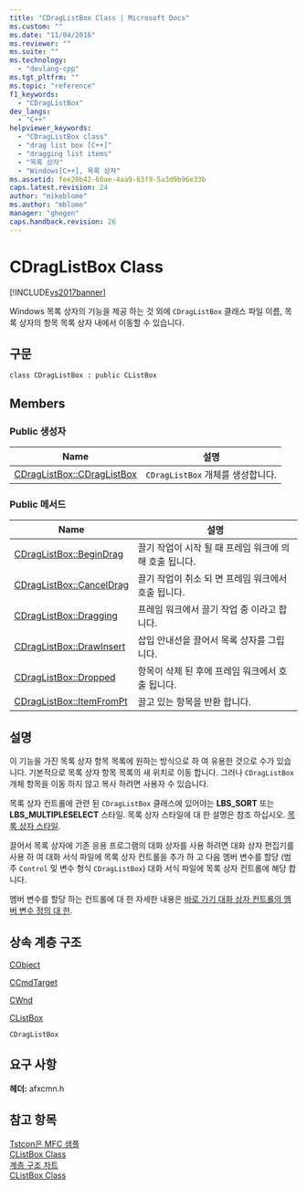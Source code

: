 ```yaml
---
title: "CDragListBox Class | Microsoft Docs"
ms.custom: ""
ms.date: "11/04/2016"
ms.reviewer: ""
ms.suite: ""
ms.technology: 
  - "devlang-cpp"
ms.tgt_pltfrm: ""
ms.topic: "reference"
f1_keywords: 
  - "CDragListBox"
dev_langs: 
  - "C++"
helpviewer_keywords: 
  - "CDragListBox class"
  - "drag list box [C++]"
  - "dragging list items"
  - "목록 상자"
  - "Windows[C++], 목록 상자"
ms.assetid: fee20b42-60ae-4aa9-83f9-5a3d9b96e33b
caps.latest.revision: 24
author: "mikeblome"
ms.author: "mblome"
manager: "ghogen"
caps.handback.revision: 26
---
```

# CDragListBox Class
[!INCLUDE[vs2017banner](../../assembler/inline/includes/vs2017banner.md)]

Windows 목록 상자의 기능을 제공 하는 것 외에 `CDragListBox` 클래스 파일 이름, 목록 상자의 항목 목록 상자 내에서 이동할 수 있습니다.  
  
## 구문  
  
```  
class CDragListBox : public CListBox  
```  
  
## Members  
  
### Public 생성자  
  
|Name|설명|  
|----------|--------|  
|[CDragListBox::CDragListBox](../Topic/CDragListBox::CDragListBox.md)|`CDragListBox` 개체를 생성합니다.|  
  
### Public 메서드  
  
|Name|설명|  
|----------|--------|  
|[CDragListBox::BeginDrag](../Topic/CDragListBox::BeginDrag.md)|끌기 작업이 시작 될 때 프레임 워크에 의해 호출 됩니다.|  
|[CDragListBox::CancelDrag](../Topic/CDragListBox::CancelDrag.md)|끌기 작업이 취소 되 면 프레임 워크에서 호출 됩니다.|  
|[CDragListBox::Dragging](../Topic/CDragListBox::Dragging.md)|프레임 워크에서 끌기 작업 중 이라고 합니다.|  
|[CDragListBox::DrawInsert](../Topic/CDragListBox::DrawInsert.md)|삽입 안내선을 끌어서 목록 상자를 그립니다.|  
|[CDragListBox::Dropped](../Topic/CDragListBox::Dropped.md)|항목이 삭제 된 후에 프레임 워크에서 호출 됩니다.|  
|[CDragListBox::ItemFromPt](../Topic/CDragListBox::ItemFromPt.md)|끌고 있는 항목을 반환 합니다.|  
  
## 설명  
 이 기능을 가진 목록 상자 항목 목록에 원하는 방식으로 하 여 유용한 것으로 수가 있습니다.  기본적으로 목록 상자 항목 목록의 새 위치로 이동 합니다.  그러나 `CDragListBox` 개체 항목을 이동 하지 않고 복사 하려면 사용자 수 있습니다.  
  
 목록 상자 컨트롤에 관련 된 `CDragListBox` 클래스에 있어야는  **LBS\_SORT** 또는  **LBS\_MULTIPLESELECT** 스타일.  목록 상자 스타일에 대 한 설명은 참조 하십시오.  [목록 상자 스타일](../../mfc/reference/list-box-styles.md).  
  
 끌어서 목록 상자에 기존 응용 프로그램의 대화 상자를 사용 하려면 대화 상자 편집기를 사용 하 여 대화 서식 파일에 목록 상자 컨트롤을 추가 하 고 다음 멤버 변수를 할당 \(범주 `Control` 및 변수 형식 `CDragListBox`\) 대화 서식 파일에 목록 상자 컨트롤에 해당 합니다.  
  
 멤버 변수를 할당 하는 컨트롤에 대 한 자세한 내용은  [바로 가기 대화 상자 컨트롤의 멤버 변수 정의 대 한](../../mfc/defining-member-variables-for-dialog-controls.md).  
  
## 상속 계층 구조  
 [CObject](../../mfc/reference/cobject-class.md)  
  
 [CCmdTarget](../../mfc/reference/ccmdtarget-class.md)  
  
 [CWnd](../../mfc/reference/cwnd-class.md)  
  
 [CListBox](../../mfc/reference/clistbox-class.md)  
  
 `CDragListBox`  
  
## 요구 사항  
 **헤더:**  afxcmn.h  
  
## 참고 항목  
 [Tstcon은 MFC 샘플](../../top/visual-cpp-samples.md)   
 [CListBox Class](../../mfc/reference/clistbox-class.md)   
 [계층 구조 차트](../../mfc/hierarchy-chart.md)   
 [CListBox Class](../../mfc/reference/clistbox-class.md)